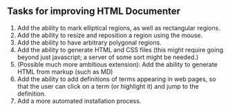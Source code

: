 ## Tasks for improving HTML Documenter

1. Add the ability to mark elliptical regions, as well as rectangular regions.
2. Add the ability to resize and reposition a region using the mouse.
3. Add the ability to have arbitrary polygonal regions.
4. Add the ability to generate HTML and CSS files (this might require going beyond just javascript; a server of some sort might be needed.)
5. (Possible much more ambitious extension): Add the ability to generate HTML from markup (such as MD)
6. Add the ability to add definitions of terms appearing in web pages, so that the user can click on a term (or highlight it) and jump to the definition.
7. Add a more automated installation process.